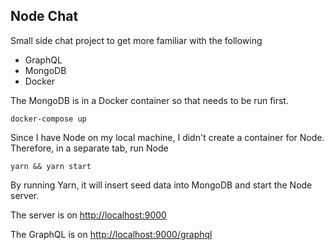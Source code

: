 ## Node Chat

Small side chat project to get more familiar with the following

- GraphQL
- MongoDB
- Docker

The MongoDB is in a Docker container so that needs to be run first.

```
docker-compose up
```

Since I have Node on my local machine, I didn't create a container for Node. Therefore, in a separate tab, run Node

```
yarn && yarn start
```

By running Yarn, it will insert seed data into MongoDB and start the Node server. 

The server is on [http://localhost:9000](http://localhost:9000)

The GraphQL is on [http://localhost:9000/graphql](http://localhost:9000/graphql)
